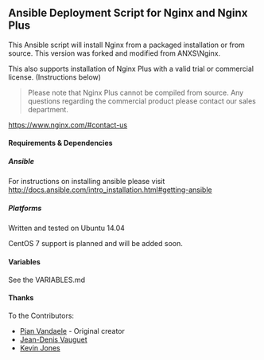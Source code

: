 ## Ansible Deployment Script for Nginx and Nginx Plus

This Ansible script will install Nginx from a packaged installation or from source. This version was forked and modified from ANXS\Nginx.

This also supports installation of Nginx Plus with a valid trial or commercial license. (Instructions below)

> Please note that Nginx Plus cannot be compiled from source. Any questions regarding the commercial product please contact our sales department.

https://www.nginx.com/#contact-us

#### Requirements & Dependencies

##### Ansible

For instructions on installing ansible please visit http://docs.ansible.com/intro_installation.html#getting-ansible

##### Platforms

Written and tested on Ubuntu 14.04

CentOS 7 support is planned and will be added soon.

#### Variables

See the VARIABLES.md

#### Thanks
To the Contributors:
- [Pjan Vandaele](https://github.com/pjan) - Original creator
- [Jean-Denis Vauguet](https://github.com/chikamichi)
- [Kevin Jones](https://github.com/kmjones1979)

